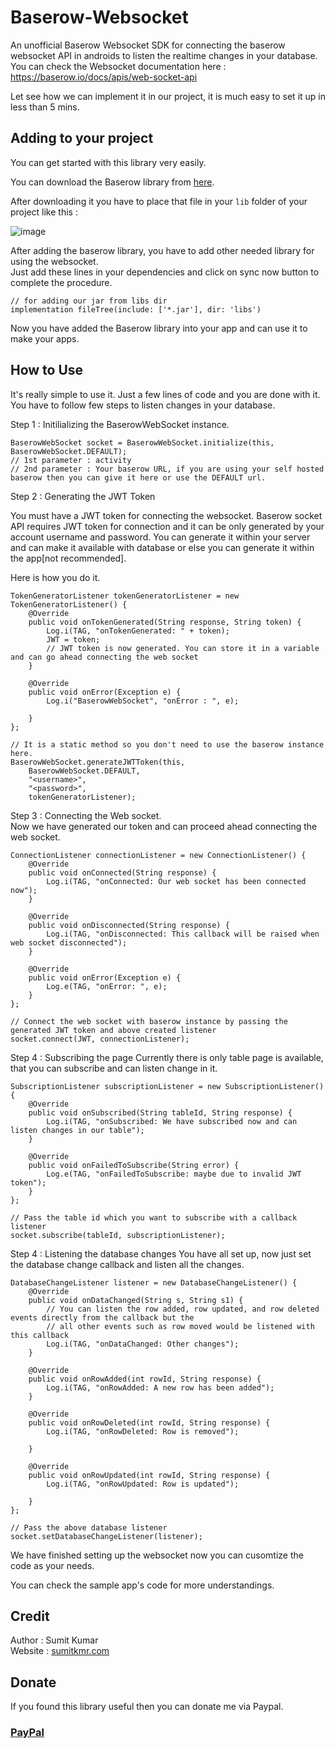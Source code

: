 # Baserow-Websocket

An unofficial Baserow Websocket SDK for connecting the baserow websocket API in androids to listen the realtime changes in your database.
You can check the Websocket documentation here : https://baserow.io/docs/apis/web-socket-api

Let see how we can implement it in our project, it is much easy to set it up in less than 5 mins.

## Adding to your project

You can get started with this library very easily.

You can download the Baserow library from [here]().

After downloading it you have to place that file in your `lib` folder of your project like this :

![image](https://user-images.githubusercontent.com/74917290/183563034-133a4451-c69a-4bee-b68c-beaabb934089.png)


After adding the baserow library, you have to add other needed library for using the websocket.<br>
Just add these lines in your dependencies and click on sync now button to complete the procedure.

```
// for adding our jar from libs dir
implementation fileTree(include: ['*.jar'], dir: 'libs')
```

Now you have added the Baserow library into your app and can use it to make your apps.

## How to Use

It's really simple to use it. Just a few lines of code and you are done with it.<br>
You have to follow few steps to listen changes in your database.

Step 1 : Initilializing the BaserowWebSocket instance.

```
BaserowWebSocket socket = BaserowWebSocket.initialize(this, BaserowWebSocket.DEFAULT);
// 1st parameter : activity
// 2nd parameter : Your baserow URL, if you are using your self hosted baserow then you can give it here or use the DEFAULT url.
```

Step 2 : Generating the JWT Token 

You must have a JWT token for connecting the websocket. Baserow socket API requires JWT token for connection and it can be only generated by your account username and password. You can generate it within your server and can make it available with database or else you can generate it within the app[not recommended].

Here is how you do it.

```
TokenGeneratorListener tokenGeneratorListener = new TokenGeneratorListener() {
    @Override
    public void onTokenGenerated(String response, String token) {
        Log.i(TAG, "onTokenGenerated: " + token);
        JWT = token;
        // JWT token is now generated. You can store it in a variable and can go ahead connecting the web socket
    }

    @Override
    public void onError(Exception e) {
        Log.i("BaserowWebSocket", "onError : ", e);

    }
};

// It is a static method so you don't need to use the baserow instance here.
BaserowWebSocket.generateJWTToken(this,
    BaserowWebSocket.DEFAULT,
    "<username>",
    "<password>",
    tokenGeneratorListener);
```

Step 3 : Connecting the Web socket. <br>
Now we have generated our token and can proceed ahead connecting the web socket.

```
ConnectionListener connectionListener = new ConnectionListener() {
    @Override
    public void onConnected(String response) {
        Log.i(TAG, "onConnected: Our web socket has been connected now");
    }

    @Override
    public void onDisconnected(String response) {
        Log.i(TAG, "onDisconnected: This callback will be raised when web socket disconnected");
    }

    @Override
    public void onError(Exception e) {
        Log.e(TAG, "onError: ", e);
    }
};

// Connect the web socket with baserow instance by passing the generated JWT token and above created listener
socket.connect(JWT, connectionListener);
```

Step 4 : Subscribing the page
Currently there is only table page is available, that you can subscribe and can listen change in it.

```
SubscriptionListener subscriptionListener = new SubscriptionListener() {
    @Override
    public void onSubscribed(String tableId, String response) {
        Log.i(TAG, "onSubscribed: We have subscribed now and can listen changes in our table");
    }

    @Override
    public void onFailedToSubscribe(String error) {
        Log.e(TAG, "onFailedToSubscribe: maybe due to invalid JWT token");
    }
};

// Pass the table id which you want to subscribe with a callback listener
socket.subscribe(tableId, subscriptionListener);
```

Step 4 : Listening the database changes
You have all set up, now just set the database change callback and listen all the changes.

```
DatabaseChangeListener listener = new DatabaseChangeListener() {
    @Override
    public void onDataChanged(String s, String s1) {
        // You can listen the row added, row updated, and row deleted events directly from the callback but the
        // all other events such as row moved would be listened with this callback
        Log.i(TAG, "onDataChanged: Other changes");
    }

    @Override
    public void onRowAdded(int rowId, String response) {
        Log.i(TAG, "onRowAdded: A new row has been added");
    }

    @Override
    public void onRowDeleted(int rowId, String response) {
        Log.i(TAG, "onRowDeleted: Row is removed");

    }

    @Override
    public void onRowUpdated(int rowId, String response) {
        Log.i(TAG, "onRowUpdated: Row is updated");

    }
};

// Pass the above database listener
socket.setDatabaseChangeListener(listener);
```

We have finished setting up the websocket now you can cusomtize the code as your needs.

You can check the sample app's code for more understandings.

## Credit

Author : Sumit Kumar <br>
Website : [sumitkmr.com](http://sumitkmr.com/)

## Donate

If you found this library useful then you can donate me via Paypal.

### [PayPal](https://www.paypal.com/paypalme/sumitdon1)